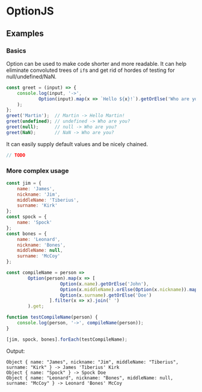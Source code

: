 # OptionJS

## Examples

### Basics

Option can be used to make code shorter and more readable. It can help eliminate convoluted trees of `if`s and get rid of hordes of testing for null/undefined/NaN.

```javascript
const greet = (input) => {
    console.log(input, '->',
            Option(input).map(x => `Hello ${x}!`).getOrElse('Who are you?')
    );
};
greet('Martin');  // Martin -> Hello Martin!
greet(undefined); // undefined -> Who are you?
greet(null);      // null -> Who are you?
greet(NaN);       // NaN -> Who are you?
```

It can easily supply default values and be nicely chained.

```javascript
// TODO
```

### More complex usage

```javascript
const jim = {
    name: 'James',
    nickname: 'Jim',
    middleName: 'Tiberius',
    surname: 'Kirk'
};
const spock = {
    name: 'Spock'
};
const bones = {
    name: 'Leonard',
    nickname: 'Bones',
    middleName: null,
    surname: 'McCoy'
};

const compileName = person =>
        Option(person).map(x => [
                    Option(x.name).getOrElse('John'),
                    Option(x.middleName).orElse(Option(x.nickname)).map(y => `'${y}'`).get,
                    Option(x.surname).getOrElse('Doe')
                ].filter(x => x).join(' ')
        ).get;

function testCompileName(person) {
    console.log(person, '->', compileName(person));
}

[jim, spock, bones].forEach(testCompileName);
```

Output:

```
Object { name: "James", nickname: "Jim", middleName: "Tiberius", surname: "Kirk" } -> James 'Tiberius' Kirk
Object { name: "Spock" } -> Spock Doe
Object { name: "Leonard", nickname: "Bones", middleName: null, surname: "McCoy" } -> Leonard 'Bones' McCoy
```
